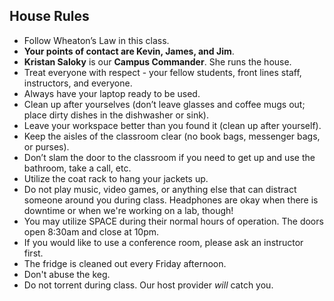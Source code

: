 ## House Rules

* Follow Wheaton’s Law in this class.
* **Your points of contact are Kevin, James, and Jim**.
* **Kristan Saloky** is our **Campus Commander**. She runs the house.
* Treat everyone with respect - your fellow students, front lines staff, instructors, and everyone.
* Always have your laptop ready to be used.
* Clean up after yourselves (don’t leave glasses and coffee mugs out; place dirty dishes in the dishwasher or sink).
* Leave your workspace better than you found it (clean up after yourself).
* Keep the aisles of the classroom clear (no book bags, messenger bags, or purses).
* Don’t slam the door to the classroom if you need to get up and use the bathroom, take a call, etc.
* Utilize the coat rack to hang your jackets up.
* Do not play music, video games, or anything else that can distract someone around you during class. Headphones are okay when there is downtime or when we're working on a lab, though!
* You may utilize SPACE during their normal hours of operation. The doors open 8:30am and close at 10pm.
* If you would like to use a conference room, please ask an instructor first.
* The fridge is cleaned out every Friday afternoon.
* Don't abuse the keg.
* Do not torrent during class. Our host provider *will* catch you.
